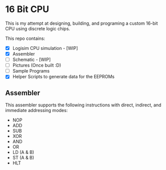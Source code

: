 # 16 Bit CPU
This is my attempt at designing, building, and programing a custom 16-bit CPU using discrete logic chips.

This repo contains:
- [x] Logisim CPU simulation - [WIP]
- [x] Assembler
- [ ] Schematic - [WIP]
- [ ] Pictures (Once built :D)
- [ ] Sample Programs
- [x] Helper Scripts to generate data for the EEPROMs

## Assembler
This assembler supports the following instructions with direct, indirect, and immediate addressing modes:

 - NOP
 - ADD
 - SUB
 - XOR
 - AND
 - OR
 - LD (A & B)
 - ST (A & B)
 - HLT

